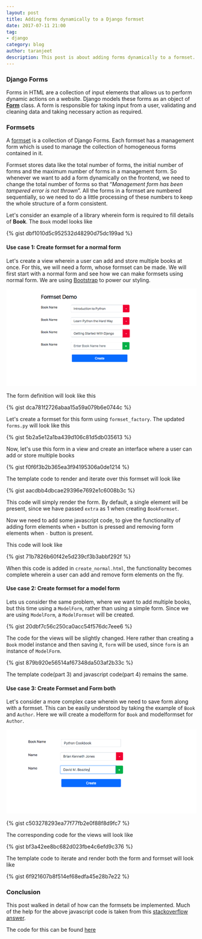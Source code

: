```yaml
---
layout: post
title: Adding forms dynamically to a Django formset
date: 2017-07-11 21:00
tag:
- django
category: blog
author: taranjeet
description: This post is about adding forms dynamically to a formset.
---
```


### Django Forms

Forms in HTML are a collection of input elements that allows us to perform dynamic actions on a website. Django models these forms as an object of [**Form**](https://docs.djangoproject.com/en/2.0/topics/forms/) class. A form is responsible for taking input from a user, validating and cleaning data and taking necessary action as required.

### Formsets

A [formset](https://docs.djangoproject.com/en/2.0/topics/forms/formsets/) is a collection of Django Forms. Each formset has a management form which is used to manage the collection of homogeneous forms contained in it.

Formset stores data like the total number of forms, the initial number of forms and the maximum number of forms in a management form. So whenever we want to add a form dynamically on the frontend, we need to change the total number of forms so that “*Management form has been tampered error is not thrown*”. All the forms in a formset are numbered sequentially, so we need to do a little processing of these numbers to keep the whole structure of a form consistent.

Let's consider an example of a library wherein form is required to fill details of **Book**. The `Book` model looks like

{% gist dbf1010d5c952532d48290d75dc199ad %}

#### Use case 1: Create formset for a normal form

Let's create a view wherein a user can add and store multiple books at once. For this, we will need a form, whose formset can be made. We will first start with a normal form and see how we can make formsets using normal form. We are using [Bootstrap](https://getbootstrap.com/) to power our styling.

![normal-dynamic-formset](/public/img/book_formset.png "Dynamic Formsets")

The form definition will look like this

{% gist dca781f2726abaa15a59a079b6e0744c %}

Let's create a formset for this form using `formset_factory`. The updated `forms.py` will look like this

{% gist 5b2a5e12a1ba439d106c81d5db035613 %}

Now, let's use this form in a view and create an interface where a user can add or store multiple books

{% gist f0f6f3b2b365ea3f94195306a0de1214 %}

The template code to render and iterate over this formset will look like

{% gist aacdbb4dbcae29396e7692e1c6008b3c %}

This code will simply render the form. By default, a single element will be present, since we have passed `extra` as 1 when creating `BookFormset`.

Now we need to add some javascript code, to give the functionality of adding form elements when `+` button is pressed and removing form elements when `-` button is present.

This code will look like

{% gist 71b7826b60f42e5d239cf3b3abbf292f %}

When this code is added in `create_normal.html`, the functionality becomes complete wherein a user can add and remove form elements on the fly.

#### Use case 2: Create formset for a model form

Lets us consider the same problem, where we want to add multiple books, but this time using a `ModelForm`, rather than using a simple form. Since we are using `ModelForm`, a `ModelFormset` will be created.

{% gist 20dbf7c56c250ca0acc54f576dc7eee6 %}

The code for the views will be slightly changed. Here rather than creating a `Book` model instance and then saving it, `form` will be used, since `form` is an instance of `ModelForm`.

{% gist 879b920e56514af67348da503af2b33c %}

The template code(part 3) and javascript code(part 4) remains the same.

#### Use case 3: Create Formset and Form both

Let's consider a more complex case wherein we need to save form along with a formset. This can be easily understood by taking the example of `Book` and `Author`. Here we will create a modelform for `Book` and modelformset for `Author`.

![normal-dynamic-formset](/public/img/book_with_author.png "Form with Formsets")

{% gist c503278293ea77f77fb2e0f88f8d9fc7 %}

The corresponding code for the views will look like

{% gist bf3a42ee8bc682d023fbe4c6efd9c376 %}

The template code to iterate and render both the form and formset will look like

{% gist 6f921607b8f514ef68edfa45e28b7e22 %}

### Conclusion

This post walked in detail of how can the formsets be implemented. Much of the help for the above javascript code is taken from this [stackoverflow answer](https://stackoverflow.com/a/669982/2534102).

The code for this can be found [here](https://github.com/taranjeet/django-library-app)
